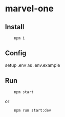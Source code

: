 # marvel-one

## Install
```
    npm i
```

## Config
setup .env as .env.example

## Run
```
    npm start
```
or
```
    npm run start:dev
```
